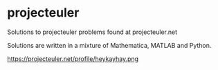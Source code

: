# projecteuler

Solutions to projecteuler problems found at projecteuler.net

Solutions are written in a mixture of Mathematica, MATLAB and Python.

https://projecteuler.net/profile/heykayhay.png

